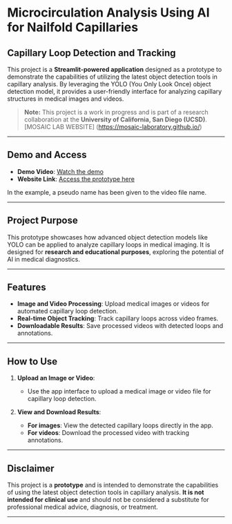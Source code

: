 # Microcirculation Analysis Using AI for Nailfold Capillaries

## Capillary Loop Detection and Tracking

This project is a **Streamlit-powered application** designed as a prototype to demonstrate the capabilities of utilizing the latest object detection tools in capillary analysis. By leveraging the YOLO (You Only Look Once) object detection model, it provides a user-friendly interface for analyzing capillary structures in medical images and videos.

> **Note:** This project is a work in progress and is part of a research collaboration at the **University of California, San Diego (UCSD)**.
[MOSAIC LAB WEBSITE] (https://mosaic-laboratory.github.io/)
---

## Demo and Access

- **Demo Video**: [Watch the demo](https://plakshauniversity1-my.sharepoint.com/:v:/g/personal/amol_harsh_plaksha_edu_in/EXl65CYdQPVBjflfCR4h5iEBjh2sZCqISEoPm-AwBczVTg?e=EVEKIH)
- **Website Link**: [Access the prototype here](https://amolharsh-gwxqk5uyaryctdjhmjvawg.streamlit.app/)

In the example, a pseudo name has been given to the video file name.

---

## Project Purpose

This prototype showcases how advanced object detection models like YOLO can be applied to analyze capillary loops in medical imaging. It is designed for **research and educational purposes**, exploring the potential of AI in medical diagnostics.

---

## Features

- **Image and Video Processing**: Upload medical images or videos for automated capillary loop detection.
- **Real-time Object Tracking**: Track capillary loops across video frames.
- **Downloadable Results**: Save processed videos with detected loops and annotations.

---

## How to Use

1. **Upload an Image or Video**:
   - Use the app interface to upload a medical image or video file for capillary loop detection.

2. **View and Download Results**:
   - **For images**: View the detected capillary loops directly in the app.
   - **For videos**: Download the processed video with tracking annotations.

---

## Disclaimer

This project is a **prototype** and is intended to demonstrate the capabilities of using the latest object detection tools in capillary analysis. **It is not intended for clinical use** and should not be considered a substitute for professional medical advice, diagnosis, or treatment.

---

